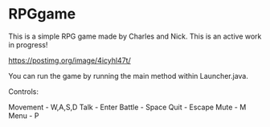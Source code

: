 # RPGgame
This is a simple RPG game made by Charles and Nick. This is an active work in progress!

https://postimg.org/image/4icyhl47t/

You can run the game by running the main method within Launcher.java.

Controls:

Movement - W,A,S,D
Talk - Enter
Battle - Space
Quit - Escape
Mute - M
Menu - P


